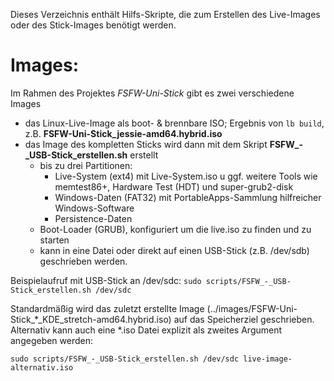 Dieses Verzeichnis enthält Hilfs-Skripte, die zum Erstellen des Live-Images oder des Stick-Images benötigt werden.

# Images:
Im Rahmen des Projektes *FSFW-Uni-Stick* gibt es zwei verschiedene Images
* das Linux-Live-Image als boot- & brennbare ISO; Ergebnis von `lb build`, z.B. **FSFW-Uni-Stick_jessie-amd64.hybrid.iso**
* das Image des kompletten Sticks wird dann mit dem Skript **FSFW_-_USB-Stick_erstellen.sh** erstellt
    * bis zu drei Partitionen:
        * Live-System (ext4) mit Live-System.iso u ggf. weitere Tools wie memtest86+, Hardware Test (HDT) und super-grub2-disk
        * Windows-Daten (FAT32) mit PortableApps-Sammlung hilfreicher Windows-Software
        * Persistence-Daten
    * Boot-Loader (GRUB), konfiguriert um die live.iso zu finden und zu starten
    * kann in eine Datei oder direkt auf einen USB-Stick (z.B. /dev/sdb) geschrieben werden.

Beispielaufruf mit USB-Stick an /dev/sdc:
  ` sudo scripts/FSFW_-_USB-Stick_erstellen.sh /dev/sdc `

Standardmäßig wird das zuletzt erstellte Image (../images/FSFW-Uni-Stick_*_KDE_stretch-amd64.hybrid.iso) auf das Speicherziel geschrieben.
Alternativ kann auch eine *.iso Datei explizit als zweites Argument angegeben werden:

  ` sudo scripts/FSFW_-_USB-Stick_erstellen.sh /dev/sdc live-image-alternativ.iso `

